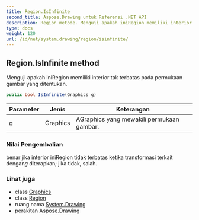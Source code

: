 ```yaml
---
title: Region.IsInfinite
second_title: Aspose.Drawing untuk Referensi .NET API
description: Region metode. Menguji apakah iniRegion memiliki interior tak terbatas pada permukaan gambar yang ditentukan.
type: docs
weight: 120
url: /id/net/system.drawing/region/isinfinite/
---
```

## Region.IsInfinite method

Menguji apakah iniRegion memiliki interior tak terbatas pada permukaan gambar yang ditentukan.

```csharp
public bool IsInfinite(Graphics g)
```

| Parameter | Jenis | Keterangan |
| --- | --- | --- |
| g | Graphics | AGraphics yang mewakili permukaan gambar. |

### Nilai Pengembalian

benar jika interior iniRegion tidak terbatas ketika transformasi terkait dengan*g* diterapkan; jika tidak, salah.

### Lihat juga

* class [Graphics](../../graphics/)
* class [Region](../)
* ruang nama [System.Drawing](../../region/)
* perakitan [Aspose.Drawing](../../../)


